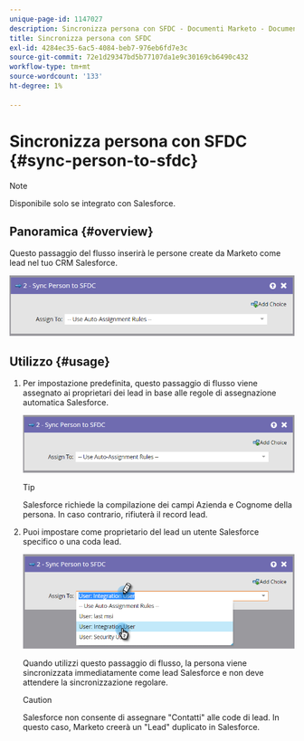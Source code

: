 ```yaml
---
unique-page-id: 1147027
description: Sincronizza persona con SFDC - Documenti Marketo - Documentazione del prodotto
title: Sincronizza persona con SFDC
exl-id: 4284ec35-6ac5-4084-beb7-976eb6fd7e3c
source-git-commit: 72e1d29347bd5b77107da1e9c30169cb6490c432
workflow-type: tm+mt
source-wordcount: '133'
ht-degree: 1%

---
```


# Sincronizza persona con SFDC {#sync-person-to-sfdc}

>[!NOTE]
>
>Disponibile solo se integrato con Salesforce.

## Panoramica {#overview}

Questo passaggio del flusso inserirà le persone create da Marketo come lead nel tuo CRM Salesforce.

![](assets/sync-person-to-sfdc.png)

## Utilizzo {#usage}

1. Per impostazione predefinita, questo passaggio di flusso viene assegnato ai proprietari dei lead in base alle regole di assegnazione automatica Salesforce.

   ![](assets/sync-person-to-sfdc.png)

   >[!TIP]
   >
   >Salesforce richiede la compilazione dei campi Azienda e Cognome della persona. In caso contrario, rifiuterà il record lead.

1. Puoi impostare come proprietario del lead un utente Salesforce specifico o una coda lead.

   ![](assets/sync-person-to-sfdc-2.png)

   Quando utilizzi questo passaggio di flusso, la persona viene sincronizzata immediatamente come lead Salesforce e non deve attendere la sincronizzazione regolare.

   >[!CAUTION]
   >
   >Salesforce non consente di assegnare &quot;Contatti&quot; alle code di lead. In questo caso, Marketo creerà un &quot;Lead&quot; duplicato in Salesforce.
